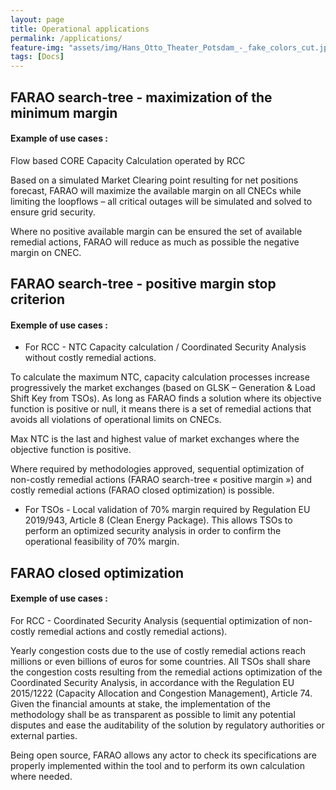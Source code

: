 ```yaml
---
layout: page
title: Operational applications
permalink: /applications/
feature-img: "assets/img/Hans_Otto_Theater_Potsdam_-_fake_colors_cut.jpg"
tags: [Docs]
---
```


## FARAO search-tree - maximization of the minimum margin

#### Example of use cases : 

Flow based CORE Capacity Calculation operated by RCC


Based on a simulated Market Clearing point resulting for net positions forecast, FARAO will 
maximize the available margin on all CNECs while limiting the loopflows – all critical outages will be simulated and 
solved to ensure grid security.

Where no positive available margin can be ensured the set of available remedial actions, FARAO will reduce as much as 
possible the negative margin on CNEC.


## FARAO search-tree - positive margin stop criterion

#### Exemple of use cases :
 
- For RCC - NTC Capacity calculation / Coordinated Security Analysis without costly remedial actions.

To calculate the maximum NTC, capacity calculation processes increase progressively the market exchanges (based on 
GLSK – Generation & Load Shift Key from TSOs). As long as FARAO finds a solution where its objective function is 
positive or null, it means there is a set of remedial actions that avoids all violations of operational limits on CNECs.

Max NTC is the last and highest value of market exchanges where the objective function is positive.

Where required by methodologies approved, sequential optimization of non-costly remedial actions (FARAO search-tree 
« positive margin ») and costly remedial actions (FARAO closed optimization) is possible. 

- For TSOs - Local validation of 70% margin required by Regulation EU 2019/943, Article 8 (Clean Energy Package). 
This allows TSOs to perform an optimized security analysis in order to confirm the operational feasibility of 70% margin.

## FARAO closed optimization

#### Exemple of use cases :

For RCC - Coordinated Security Analysis (sequential optimization of non-costly remedial actions and costly remedial actions). 

Yearly congestion costs due to the use of costly remedial actions reach millions or even billions of euros for some 
countries. All TSOs shall share the congestion costs resulting from the remedial actions optimization of the Coordinated 
Security Analysis, in accordance with the Regulation EU 2015/1222 (Capacity Allocation and Congestion Management), 
Article 74. Given the financial amounts at stake, the implementation of the methodology shall be as transparent as 
possible to limit any potential disputes and ease the auditability of the solution by regulatory authorities or external parties.

Being open source, FARAO allows any actor to check its specifications are properly implemented within the tool and 
to perform its own calculation where needed.